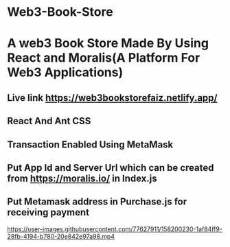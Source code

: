 # Web3-Book-Store

# A web3 Book Store Made By Using React and Moralis(A Platform For Web3 Applications)

## Live link https://web3bookstorefaiz.netlify.app/

## React And Ant CSS

## Transaction Enabled Using MetaMask


## Put App Id and Server Url which can be created from https://moralis.io/  in Index.js

## Put Metamask address in Purchase.js for receiving payment




https://user-images.githubusercontent.com/77627911/158200230-1af84ff9-28fb-4194-b780-20e842e97a98.mp4

